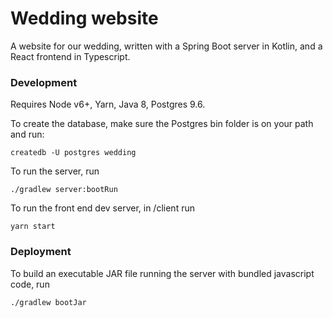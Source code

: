 # Wedding website

A website for our wedding, written with a Spring Boot server in Kotlin, and a React frontend in Typescript.

### Development
Requires Node v6+, Yarn, Java 8, Postgres 9.6.

To create the database, make sure the Postgres bin folder is on your path and run:
```
createdb -U postgres wedding
```

To run the server, run
```
./gradlew server:bootRun
```
To run the front end dev server, in /client run
```
yarn start
```

### Deployment
To build an executable JAR file running the server with bundled javascript code, run
```
./gradlew bootJar
```